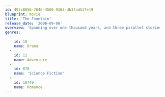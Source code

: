 ```yaml
---
id: 493c8056-7646-4500-9363-db17ad517e49
blueprint: movie
title: 'The Fountain'
release_date: '2006-09-06'
overview: 'Spanning over one thousand years, and three parallel stories, The Fountain is a story of love, death, spirituality, and the fragility of our existence in this world.'
genres:
  -
    id: 18
    name: Drama
  -
    id: 12
    name: Adventure
  -
    id: 878
    name: 'Science Fiction'
  -
    id: 10749
    name: Romance
---
```

